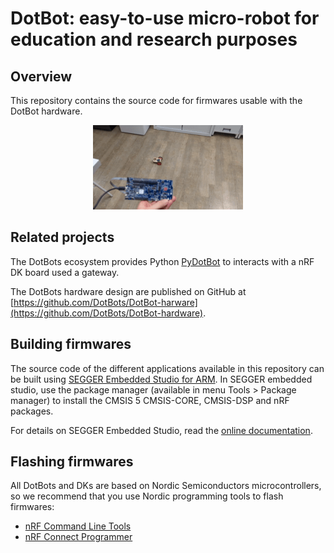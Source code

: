 # DotBot: easy-to-use micro-robot for education and research purposes

## Overview

This repository contains the source code for firmwares usable with the DotBot
hardware.

<p align="center">
  <img src="https://github.com/DotBots/DotBot-firmware/blob/main/static/03app_dotbot.gif?raw=true" alt="dotbot app demo"/>
</p>

## Related projects

The DotBots ecosystem provides Python
[PyDotBot](https://github.com/DotBots/PyDotBot) to interacts with a nRF DK board
used a gateway.

The DotBots hardware design are published on GitHub at
[https://github.com/DotBots/DotBot-harware](https://github.com/DotBots/DotBot-hardware).

## Building firmwares

The source code of the different applications available in this repository can be built using
[SEGGER Embedded Studio for ARM](https://www.segger.com/downloads/embedded-studio).
In SEGGER embedded studio, use the package manager
(available in menu Tools > Package manager) to install the CMSIS 5 CMSIS-CORE,
CMSIS-DSP and nRF packages.

For details on SEGGER Embedded Studio, read the
[online documentation](https://studio.segger.com/index.htm?https://studio.segger.com/home.htm).

## Flashing firmwares

All DotBots and DKs are based on Nordic Semiconductors microcontrollers, so
we recommend that you use Nordic programming tools to flash firmwares:

- [nRF Command Line Tools](https://infocenter.nordicsemi.com/topic/ug_nrf_cltools/UG/cltools/nrf_command_line_tools_lpage.html)
- [nRF Connect Programmer](https://infocenter.nordicsemi.com/topic/ug_nc_programmer/UG/nrf_connect_programmer/ncp_introduction.html)
